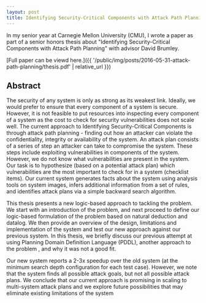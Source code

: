 ```yaml
---
layout: post
title: Identifying Security-Critical Components with Attack Path Planning
---
```


In my senior year at Carnegie Mellon University (CMU), I wrote a paper as part of a senior honors thesis about "Identifying Security-Critical Components with Attack Path Planning" with advisor David Brumley. 

[Full paper can be viewd here.]({{ '/public/img/posts/2016-05-31-attack-path-planning/thesis.pdf' | relative_url }})

## Abstract

The security of any system is only as strong as its weakest link.
Ideally, we would prefer to ensure that every component of a system
is secure. However, it is not feasible to put resources into inspecting
every component of a system as the cost to check for security vulnerabilities
does not scale well. The current approach to Identifying
Security-Critical Components is through attack path planning - finding
out how an attacker can violate the confidentiality, integrity or
availability of the system. An attack plan consists of a series of step
an attacker can take to compromise the system. These steps include
exploiting vulnerabilities in components of the system. However, we
do not know what vulnerabilities are present in the system. Our task
is to hypothesize (based on a potential attack plan) which vulnerabilities
are the most important to check for in a system (checklist items).
Our current system generates facts about the system using analysis
tools on system images, infers additional information from a set of
rules, and identifies attack plans via a simple backward search algorithm.

This thesis presents a new logic-based approach to tackling the
problem. We start with an introduction of the problem, and next
proceed to define our logic-based formulation of the problem based on
natural deduction and datalog. We then provide an overview of the
design, limitations and implementation of the system and test our new
approach against our previous system. In this thesis, we briefly discuss
our previous attempt at using Planning Domain Definition Language
(PDDL), another approach to the problem , and why it was not a
good fit.

Our new system reports a 2-3x speedup over the old system (at the
minimum search depth configuration for each test case). However, we
note that the system finds all possible attack goals, but not all possible
attack plans. We conclude that our current approach is promising in
scaling to multi-system attack plans and we explore future possibilities
that may eliminate existing limitations of the system
